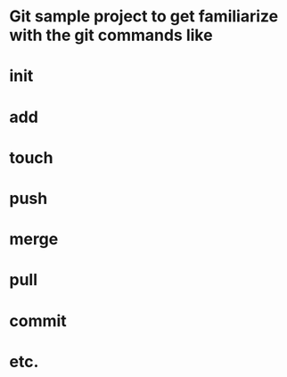 # Git sample project to get familiarize with the git commands like
# init
# add
# touch
# push
# merge
# pull
# commit
# etc.